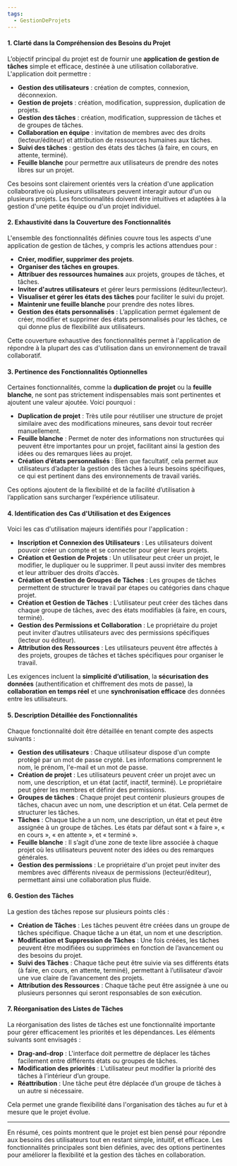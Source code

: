 ```yaml
---
tags:
  - GestionDeProjets
---
```

#### **1. Clarté dans la Compréhension des Besoins du Projet**
L’objectif principal du projet est de fournir une **application de gestion de tâches** simple et efficace, destinée à une utilisation collaborative. L'application doit permettre :
- **Gestion des utilisateurs** : création de comptes, connexion, déconnexion.
- **Gestion de projets** : création, modification, suppression, duplication de projets.
- **Gestion des tâches** : création, modification, suppression de tâches et de groupes de tâches.
- **Collaboration en équipe** : invitation de membres avec des droits (lecteur/éditeur) et attribution de ressources humaines aux tâches.
- **Suivi des tâches** : gestion des états des tâches (à faire, en cours, en attente, terminé).
- **Feuille blanche** pour permettre aux utilisateurs de prendre des notes libres sur un projet.

Ces besoins sont clairement orientés vers la création d'une application collaborative où plusieurs utilisateurs peuvent interagir autour d'un ou plusieurs projets. Les fonctionnalités doivent être intuitives et adaptées à la gestion d'une petite équipe ou d'un projet individuel.

#### **2. Exhaustivité dans la Couverture des Fonctionnalités**
L'ensemble des fonctionnalités définies couvre tous les aspects d'une application de gestion de tâches, y compris les actions attendues pour :
- **Créer, modifier, supprimer des projets**.
- **Organiser des tâches en groupes**.
- **Attribuer des ressources humaines** aux projets, groupes de tâches, et tâches.
- **Inviter d'autres utilisateurs** et gérer leurs permissions (éditeur/lecteur).
- **Visualiser et gérer les états des tâches** pour faciliter le suivi du projet.
- **Maintenir une feuille blanche** pour prendre des notes libres.
- **Gestion des états personnalisés** : L’application permet également de créer, modifier et supprimer des états personnalisés pour les tâches, ce qui donne plus de flexibilité aux utilisateurs.
  
Cette couverture exhaustive des fonctionnalités permet à l'application de répondre à la plupart des cas d'utilisation dans un environnement de travail collaboratif.

#### **3. Pertinence des Fonctionnalités Optionnelles**
Certaines fonctionnalités, comme la **duplication de projet** ou la **feuille blanche**, ne sont pas strictement indispensables mais sont pertinentes et ajoutent une valeur ajoutée. Voici pourquoi :
- **Duplication de projet** : Très utile pour réutiliser une structure de projet similaire avec des modifications mineures, sans devoir tout recréer manuellement.
- **Feuille blanche** : Permet de noter des informations non structurées qui peuvent être importantes pour un projet, facilitant ainsi la gestion des idées ou des remarques liées au projet.
- **Création d’états personnalisés** : Bien que facultatif, cela permet aux utilisateurs d’adapter la gestion des tâches à leurs besoins spécifiques, ce qui est pertinent dans des environnements de travail variés.
  
Ces options ajoutent de la flexibilité et de la facilité d’utilisation à l’application sans surcharger l’expérience utilisateur.

#### **4. Identification des Cas d'Utilisation et des Exigences**
Voici les cas d'utilisation majeurs identifiés pour l'application :
- **Inscription et Connexion des Utilisateurs** : Les utilisateurs doivent pouvoir créer un compte et se connecter pour gérer leurs projets.
- **Création et Gestion de Projets** : Un utilisateur peut créer un projet, le modifier, le dupliquer ou le supprimer. Il peut aussi inviter des membres et leur attribuer des droits d’accès.
- **Création et Gestion de Groupes de Tâches** : Les groupes de tâches permettent de structurer le travail par étapes ou catégories dans chaque projet.
- **Création et Gestion de Tâches** : L’utilisateur peut créer des tâches dans chaque groupe de tâches, avec des états modifiables (à faire, en cours, terminé).
- **Gestion des Permissions et Collaboration** : Le propriétaire du projet peut inviter d’autres utilisateurs avec des permissions spécifiques (lecteur ou éditeur).
- **Attribution des Ressources** : Les utilisateurs peuvent être affectés à des projets, groupes de tâches et tâches spécifiques pour organiser le travail.

Les exigences incluent la **simplicité d’utilisation**, la **sécurisation des données** (authentification et chiffrement des mots de passe), la **collaboration en temps réel** et une **synchronisation efficace** des données entre les utilisateurs.

#### **5. Description Détaillée des Fonctionnalités**
Chaque fonctionnalité doit être détaillée en tenant compte des aspects suivants :
- **Gestion des utilisateurs** : Chaque utilisateur dispose d'un compte protégé par un mot de passe crypté. Les informations comprennent le nom, le prénom, l'e-mail et un mot de passe.
- **Création de projet** : Les utilisateurs peuvent créer un projet avec un nom, une description, et un état (actif, inactif, terminé). Le propriétaire peut gérer les membres et définir des permissions.
- **Groupes de tâches** : Chaque projet peut contenir plusieurs groupes de tâches, chacun avec un nom, une description et un état. Cela permet de structurer les tâches.
- **Tâches** : Chaque tâche a un nom, une description, un état et peut être assignée à un groupe de tâches. Les états par défaut sont « à faire », « en cours », « en attente », et « terminé ».
- **Feuille blanche** : Il s’agit d’une zone de texte libre associée à chaque projet où les utilisateurs peuvent noter des idées ou des remarques générales.
- **Gestion des permissions** : Le propriétaire d'un projet peut inviter des membres avec différents niveaux de permissions (lecteur/éditeur), permettant ainsi une collaboration plus fluide.

#### **6. Gestion des Tâches**
La gestion des tâches repose sur plusieurs points clés :
- **Création de Tâches** : Les tâches peuvent être créées dans un groupe de tâches spécifique. Chaque tâche a un état, un nom et une description.
- **Modification et Suppression de Tâches** : Une fois créées, les tâches peuvent être modifiées ou supprimées en fonction de l’avancement ou des besoins du projet.
- **Suivi des Tâches** : Chaque tâche peut être suivie via ses différents états (à faire, en cours, en attente, terminé), permettant à l’utilisateur d’avoir une vue claire de l’avancement des projets.
- **Attribution des Ressources** : Chaque tâche peut être assignée à une ou plusieurs personnes qui seront responsables de son exécution.

#### **7. Réorganisation des Listes de Tâches**
La réorganisation des listes de tâches est une fonctionnalité importante pour gérer efficacement les priorités et les dépendances. Les éléments suivants sont envisagés :
- **Drag-and-drop** : L'interface doit permettre de déplacer les tâches facilement entre différents états ou groupes de tâches.
- **Modification des priorités** : L’utilisateur peut modifier la priorité des tâches à l’intérieur d’un groupe.
- **Réattribution** : Une tâche peut être déplacée d’un groupe de tâches à un autre si nécessaire.
  
Cela permet une grande flexibilité dans l'organisation des tâches au fur et à mesure que le projet évolue.

---

En résumé, ces points montrent que le projet est bien pensé pour répondre aux besoins des utilisateurs tout en restant simple, intuitif, et efficace. Les fonctionnalités principales sont bien définies, avec des options pertinentes pour améliorer la flexibilité et la gestion des tâches en collaboration.